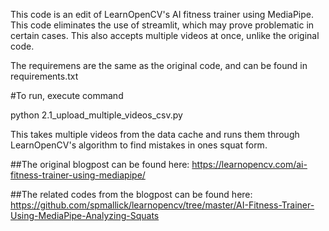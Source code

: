 This code is an edit of LearnOpenCV's AI fitness trainer using MediaPipe. This code eliminates the use of streamlit, which may prove problematic in certain cases. This also accepts multiple videos at once, unlike the original code. 

The requiremens are the same as the original code, and can be found in requirements.txt

#To run, execute command

python 2.1_upload_multiple_videos_csv.py 

This takes multiple videos from the data cache and runs them through LearnOpenCV's algorithm to find mistakes in ones squat form.

##The original blogpost can be found here: https://learnopencv.com/ai-fitness-trainer-using-mediapipe/

##The related codes from the blogpost can be found here: https://github.com/spmallick/learnopencv/tree/master/AI-Fitness-Trainer-Using-MediaPipe-Analyzing-Squats
